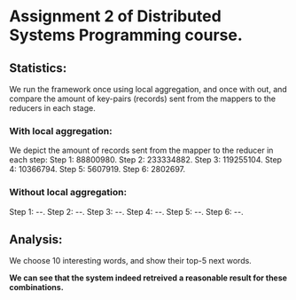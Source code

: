 # **Assignment 2 of Distributed Systems Programming course.**

## Statistics:
We run the framework once using local aggregation, and once with out, and compare the amount of key-pairs (records) sent from the mappers to the reducers in each stage.

### With local aggregation:
We depict the amount of records sent from the mapper to the reducer in each step:
  Step 1: 88800980.
  Step 2: 233334882.
  Step 3: 119255104.
  Step 4: 10366794.
  Step 5: 5607919.
  Step 6: 2802697.

### Without local aggregation:
  Step 1: --.
  Step 2: --.
  Step 3: --.
  Step 4: --.
  Step 5: --.
  Step 6: --.


## Analysis:
We choose 10 interesting words, and show their top-5 next words.



**We can see that the system indeed retreived a reasonable result for these combinations.**





